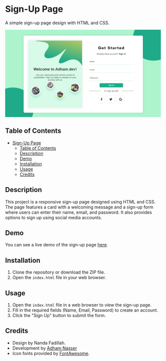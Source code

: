 # Sign-Up Page

A simple sign-up page design with HTML and CSS.

![Preview](preview.png) 

## Table of Contents

- [Sign-Up Page](#sign-up-page)
  - [Table of Contents](#table-of-contents)
  - [Description](#description)
  - [Demo](#demo)
  - [Installation](#installation)
  - [Usage](#usage)
  - [Credits](#credits)

## Description

This project is a responsive sign-up page designed using HTML and CSS. The page features a card with a welcoming message and a sign-up form where users can enter their name, email, and password. It also provides options to sign up using social media accounts.

## Demo

You can see a live demo of the sign-up page [here](https://simple-sign-up-page-theta.vercel.app/).

## Installation

1. Clone the repository or download the ZIP file.
2. Open the `index.html` file in your web browser.

## Usage

1. Open the `index.html` file in a web browser to view the sign-up page.
2. Fill in the required fields (Name, Email, Password) to create an account.
3. Click the "Sign Up" button to submit the form.

## Credits

- Design by Nanda Fadillah.
- Development by [Adham Nasser](https://github.com/Adhamxiii)
- Icon fonts provided by [FontAwesome](https://fontawesome.com/).

